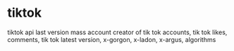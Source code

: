 # tiktok
 tiktok api last version mass account creator of tik tok accounts, tik tok likes, comments, tik tok latest version, x-gorgon, x-ladon, x-argus, algorithms
